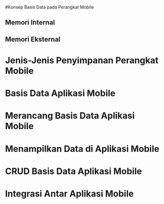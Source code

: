 #Konsep Basis Data pada Perangkat Mobile

## Memori Internal
## Memori Eksternal

# Jenis-Jenis Penyimpanan Perangkat Mobile
# Basis Data Aplikasi Mobile
# Merancang Basis Data Aplikasi Mobile
# Menampilkan Data di Aplikasi Mobile
# CRUD Basis Data Aplikasi Mobile
# Integrasi Antar Aplikasi Mobile

